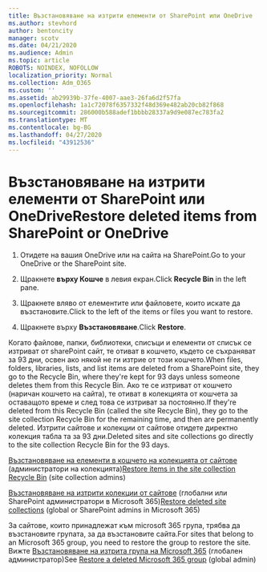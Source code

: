 ```yaml
---
title: Възстановяване на изтрити елементи от SharePoint или OneDrive
ms.author: stevhord
author: bentoncity
manager: scotv
ms.date: 04/21/2020
ms.audience: Admin
ms.topic: article
ROBOTS: NOINDEX, NOFOLLOW
localization_priority: Normal
ms.collection: Adm_O365
ms.custom: ''
ms.assetid: ab29939b-37fe-4007-aae3-26fa6d2f57fa
ms.openlocfilehash: 1a1c72078f6357332f48d369e482ab20cb82f868
ms.sourcegitcommit: 286000b588adef1bbbb28337a9d9e087ec783fa2
ms.translationtype: MT
ms.contentlocale: bg-BG
ms.lasthandoff: 04/27/2020
ms.locfileid: "43912536"
---
```

# <a name="restore-deleted-items-from-sharepoint-or-onedrive"></a><span data-ttu-id="d7ba7-102">Възстановяване на изтрити елементи от SharePoint или OneDrive</span><span class="sxs-lookup"><span data-stu-id="d7ba7-102">Restore deleted items from SharePoint or OneDrive</span></span>

1. <span data-ttu-id="d7ba7-103">Отидете на вашия OneDrive или на сайта на SharePoint.</span><span class="sxs-lookup"><span data-stu-id="d7ba7-103">Go to your OneDrive or the SharePoint site.</span></span>
    
2. <span data-ttu-id="d7ba7-104">Щракнете **върху Кошче** в левия екран.</span><span class="sxs-lookup"><span data-stu-id="d7ba7-104">Click **Recycle Bin** in the left pane.</span></span> 
    
3. <span data-ttu-id="d7ba7-105">Щракнете вляво от елементите или файловете, които искате да възстановите.</span><span class="sxs-lookup"><span data-stu-id="d7ba7-105">Click to the left of the items or files you want to restore.</span></span>
    
4. <span data-ttu-id="d7ba7-106">Щракнете върху **Възстановяване**.</span><span class="sxs-lookup"><span data-stu-id="d7ba7-106">Click **Restore**.</span></span> 
    
<span data-ttu-id="d7ba7-107">Когато файлове, папки, библиотеки, списъци и елементи от списък се изтриват от sharePoint сайт, те отиват в кошчето, където се съхраняват за 93 дни, освен ако някой не ги изтрие от този кошчето.</span><span class="sxs-lookup"><span data-stu-id="d7ba7-107">When files, folders, libraries, lists, and list items are deleted from a SharePoint site, they go to the Recycle Bin, where they're kept for 93 days unless someone deletes them from this Recycle Bin.</span></span> <span data-ttu-id="d7ba7-108">Ако те се изтриват от кошчето (наричан кошчето на сайта), те отиват в колекцията от кошчета за оставащото време и след това се изтриват за постоянно.</span><span class="sxs-lookup"><span data-stu-id="d7ba7-108">If they're deleted from this Recycle Bin (called the site Recycle Bin), they go to the site collection Recycle Bin for the remaining time, and then are permanently deleted.</span></span> <span data-ttu-id="d7ba7-109">Изтрити сайтове и колекции от сайтове отидете директно колекция табла та за 93 дни.</span><span class="sxs-lookup"><span data-stu-id="d7ba7-109">Deleted sites and site collections go directly to the site collection Recycle Bin for the 93 days.</span></span>
  
<span data-ttu-id="d7ba7-110">[Възстановяване на елементи в кошчето на колекцията от сайтове](https://go.microsoft.com/fwlink/?linkid=867800) (администратори на колекцията)</span><span class="sxs-lookup"><span data-stu-id="d7ba7-110">[Restore items in the site collection Recycle Bin](https://go.microsoft.com/fwlink/?linkid=867800) (site collection admins)</span></span> 
  
<span data-ttu-id="d7ba7-111">[Възстановяване на изтрити колекции от сайтове](https://go.microsoft.com/fwlink/?linkid=867660) (глобални или SharePoint администратори в Microsoft 365)</span><span class="sxs-lookup"><span data-stu-id="d7ba7-111">[Restore deleted site collections](https://go.microsoft.com/fwlink/?linkid=867660) (global or SharePoint admins in Microsoft 365)</span></span> 
  
<span data-ttu-id="d7ba7-112">За сайтове, които принадлежат към microsoft 365 група, трябва да възстановите групата, за да възстановите сайта.</span><span class="sxs-lookup"><span data-stu-id="d7ba7-112">For sites that belong to an Microsoft 365 group, you need to restore the group to restore the site.</span></span> <span data-ttu-id="d7ba7-113">Вижте [Възстановяване на изтрита група на Microsoft 365](https://go.microsoft.com/fwlink/?linkid=867802) (глобален администратор)</span><span class="sxs-lookup"><span data-stu-id="d7ba7-113">See [Restore a deleted Microsoft 365 group](https://go.microsoft.com/fwlink/?linkid=867802) (global admin)</span></span> 
  

